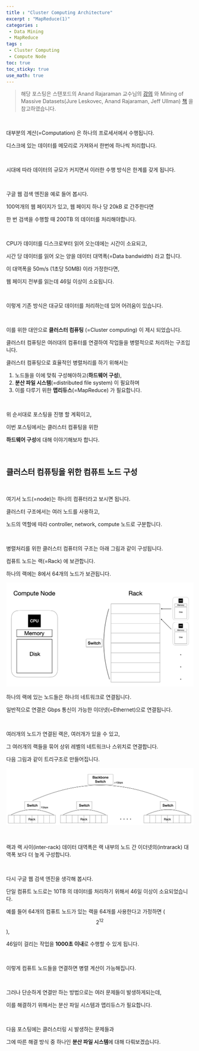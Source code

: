 ```yaml
---
title : "Cluster Computing Architecture"
excerpt : "MapReduce(1)"
categories :	
 - Data Mining
 - MapReduce
tags :
 - Cluster Computing
 - Compute Node
toc: true
toc_sticky: true
use_math: true
---
```


> 해당 포스팅은 스탠포드의 Anand Rajaraman 교수님의 [강의](https://www.youtube.com/watch?v=xoA5v9AO7S0&list=PLLssT5z_DsK9JDLcT8T62VtzwyW9LNepV&index=2&t=1s) 와 Mining of Massive Datasets(Jure Leskovec, Anand Rajaraman, Jeff Ullman) [책](http://www.mmds.org/) 을 참고하였습니다.

<br/>

대부분의 계산(=Computation) 은 하나의 프로세서에서 수행됩니다. 

디스크에 있는 데이터를 메모리로 가져와서 한번에 하나씩 처리합니다.

<br/>

시대에 따라 데이터의 규모가 커지면서 이러한 수행 방식은 한계를 갖게 됩니다. 

<br/>

구글 웹 검색 엔진을 예로 들어 봅시다. 

100억개의 웹 페이지가 있고, 웹 페이지  하나 당 20kB 로 간주한다면

한 번 검색을 수행할 때 200TB 의 데이터를 처리해야합니다. 

<br/>

CPU가 데이터를 디스크로부터 읽어 오는데에는 시간이 소요되고,

시간 당 데이터를 읽어 오는 양을 데이터 대역폭(=Data bandwidth) 라고 합니다.

이 대역폭을 50m/s (1초당 50MB) 이라 가정한다면,

웹 페이지 전부를 읽는데 46일 이상이 소요됩니다. 

<br/>

이렇게 기존 방식은 대규모 데이터를 처리하는데 있어 어려움이 있습니다.

<br/>

이를 위한 대안으로 **클러스터 컴퓨팅** (=Cluster computing) 이 제시 되었습니다. 

클러스터 컴퓨팅은 여러대의 컴퓨터를 연결하여 작업들을 병렬적으로 처리하는 구조입니다. 

클러스터 컴퓨팅으로 효율적인 병렬처리를 하기 위해서는 

1. 노드들을 이에 맞춰 구성해야하고(**하드웨어 구성**), 
2. **분산 파일 시스템**(=distributed file system) 이 필요하며
3. 이를 다루기 위한 **맵리듀스**(=MapReduce) 가 필요합니다. 

 <br/>

위 순서대로 포스팅을 진행 할 계획이고,

이번 포스팅에서는 클러스터 컴퓨팅을 위한 

**하드웨어 구성**에 대해 이야기해보자 합니다.

<br/>

## 클러스터 컴퓨팅을 위한 컴퓨트 노드 구성

<br/>

여기서 노드(=node)는 하나의 컴퓨터라고 보시면 됩니다. 

클러스터 구조에서는 여러 노드를 사용하고, 

노드의 역할에 따라 controller, network, compute 노드로 구분합니다.

<br/>

병렬처리를 위한 클러스터 컴퓨터의 구조는 아래 그림과 같이 구성됩니다. 

컴퓨트 노드는 랙(=Rack) 에 보관합니다. 

하나의 랙에는 8에서 64개의 노드가 보관됩니다. 

![cc_hardware structure](/assets/img/d001/01.png)



하나의 랙에 있는 노드들은 하나의 네트워크로 연결됩니다. 

일반적으로 연결은 Gbps 통신이 가능한 이더넷(=Ethernet)으로 연결됩니다. 

<br/>

여러개의 노드가 연결된 랙은, 여러개가 있을 수 있고, 

그 여러개의 랙들을 묶어 상위 레벨의 네트워크나 스위치로 연결합니다. 

다음 그림과 같이 트리구조로 만들어집니다.

![cc_hardware structure](/assets/img/d001/02.png)

<br/>

랙과 랙 사이(inter-rack) 데이터 대역폭은 랙 내부의 노드 간 이더넷의(intrarack) 대역폭 보다 더 높게 구성합니다.

<br/>

다시 구글 웹 검색 엔진을 생각해 봅시다. 

단일 컴퓨트 노드로는 10TB 의 데이터를 처리하기 위해서 46일 이상이 소요되었습니다.

예를 들어 64개의 컴퓨트 노드가 있는 랙을 64개를 사용한다고 가정하면 ($$2^{12}$$),

46일이 걸리는 작업을 **1000초 이내**로 수행할 수 있게 됩니다. 

<br/>

이렇게 컴퓨트 노드들을 연결하면 병렬 계산이 가능해집니다. 

<br/>

그러나 단순하게 연결만 하는 방법으로는 여러 문제들이 발생하게되는데, 

이를 해결하기 위해서는 분산 파일 시스템과 맵리듀스가 필요합니다. 

<br/>

다음 포스팅에는 클러스터링 시 발생하는 문제들과

그에 따른 해결 방식 중 하나인 **분산 파일 시스템**에 대해 다뤄보겠습니다. 







 
